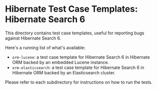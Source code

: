 # Hibernate Test Case Templates: Hibernate Search 6

This directory contains test case templates, useful for reporting bugs against Hibernate Search 6.

Here's a running list of what's available:

* `orm-lucene`: a test case template for Hibernate Search 6 in Hibernate ORM backed by an embedded Lucene instance.
* `orm-elasticsearch`: a test case template for Hibernate Search 6 in Hibernate ORM backed by an Elasticsearch cluster.


Please refer to each subdirectory for instructions on how to run the tests.
